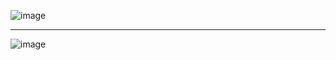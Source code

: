 ![image](https://github.com/karthikeyaguruju/Wikipedia-Clone/assets/109730373/d97c937c-c84f-4a88-895c-51f6cb2a7229)


<hr/>

![image](https://github.com/karthikeyaguruju/Wikipedia-Clone/assets/109730373/f635d31b-e510-4121-a55b-6a5c25f54ea9)

